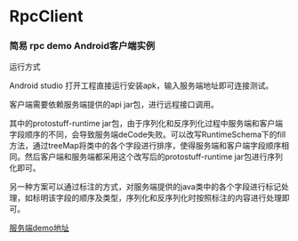 # RpcClient

### 简易 rpc demo Android客户端实例

运行方式

Android studio 打开工程直接运行安装apk，输入服务端地址即可连接测试。

客户端需要依赖服务端提供的api jar包，进行远程接口调用。

其中的protostuff-runtime jar包，由于序列化和反序列化过程中服务端和客户端字段顺序的不同，会导致服务端deCode失败。可以改写RuntimeSchema下的fill方法，通过treeMap将类中的各个字段进行排序，使得服务端和客户端字段顺序相同。然后客户端和服务端都采用这个改写后的protostuff-runtime jar包进行序列化即可。

另一种方案可以通过标注的方式，对服务端提供的java类中的各个字段进行标记处理，如标明该字段的顺序及类型，序列化和反序列化时按照标注的内容进行处理即可。

[服务端demo地址](https://github.com/classli/RpcServer)